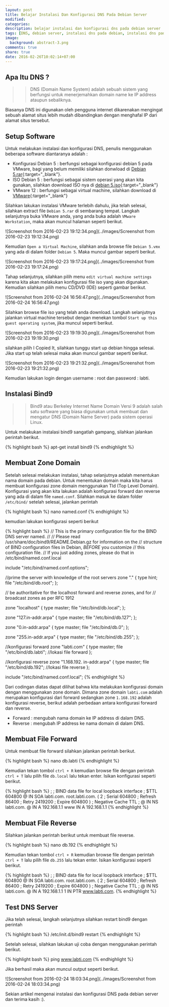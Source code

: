```yaml
---
layout: post
title: Belajar Instalasi Dan Konfigurasi DNS Pada Debian Server
modified:
categories: 
description: belajar instalasi dan konfigurasi dns pada debian server
tags: [DNS, debian server, instalasi dns pada debian, instalasi dns pada debian server, konfigurasi dns pada debian, konfigurasi dns pada debian server]
image:
  background: abstract-3.png
comments: true
share: true
date: 2016-02-26T10:02:14+07:00
---
```


## Apa Itu DNS ?

>>DNS (Domain Name System) adalah sebuah sistem yang berfungsi untuk menerjemahkan domain name ke IP address ataupun sebaliknya.

Biasanya DNS ini digunakan oleh pengguna internet dikarenakan mengingat sebuah alamat situs lebih mudah dibandingkan dengan menghafal IP dari alamat situs tersebut.

## Setup Software

Untuk melakukan instalasi dan konfigurasi DNS, penulis menggunakan beberapa software diantaranya adalah :

* Konfigurasi Debian 5 : berfungsi sebagai konfigurasi debian 5 pada VMware, bagi yang belum memiliki silahkan donwload di [Debian 5.rar](http://adf.ly/1lPLSo){:target="_blank"}.
* ISO Debian 5 : berfungsi sebagai sistem operasi yang akan kita gunakan, silahkan download ISO nya di [debian 5.iso](http://adf.ly/1lPLSo){:target="_blank"}
* VMware 12 : berfungsi sebagai virtual machine, silahkan download di [VMware](http://adf.ly/1lPLTh){:target="_blank"}

Silahkan lakukan instalasi VMware terlebih dahulu, jika telah selesai, silahkan extract file `Debian 5.rar` di sembarang tempat. Langkah selanjutnya buka VMware anda, yang anda buka adalah `VMware Workstation`, maka akan muncul halaman seperti berikut.

![Screenshot from 2016-02-23 19:12:34.png](../images/Screenshot from 2016-02-23 19:12:34.png)

Kemudian `Open a Virtual Machine`, silahkan anda browse file `Debian 5.vmx` yang ada di dalam folder `Debian 5`. Maka muncul gambar seperti berikut.

![Screenshot from 2016-02-23 19:17:24.png](../images/Screenshot from 2016-02-23 19:17:24.png)

Tahap selanjutnya, silahkan pilih menu `edit virtual machine settings` karena kita akan melakukan konfigurasi file iso yang akan digunakan. Kemudian silahkan pilih menu CD/DVD (IDE) seperti gambar berikut.

![Screenshot from 2016-02-24 16:56:47.png](../images/Screenshot from 2016-02-24 16:56:47.png)

Silahkan browse file iso yang telah anda download. Langkah selanjutnya jalankan virtual machine tersebut dengan menekan tombol `Start up this guest operating system`, jika muncul seperti berikut.

![Screenshot from 2016-02-23 19:19:30.png](../images/Screenshot from 2016-02-23 19:19:30.png)

silahkan pilih I Copied It, silahkan tunggu start up debian hingga selesai. Jika start up telah selesai maka akan muncul gambar seperti berikut.

![Screenshot from 2016-02-23 19:21:32.png](../images/Screenshot from 2016-02-23 19:21:32.png)

Kemudian lakukan login dengan username : root dan password : labti.

## Instalasi Bind9

>>Bind9 atau Berkeley Internet Name Domain Versi 9 adalah salah satu software yang biasa digunakan untuk membuat dan mengatur DNS (Domain Name Server) pada sistem operasi Linux.

Untuk melakukan instalasi bind9 sangatlah gampang, silahkan jalankan perintah berikut.

{% highlight bash %}
apt-get install bind9
{% endhighlight %}

## Membuat Zone Domain

Setelah selesai melakukan instalasi, tahap selanjutnya adalah menentukan nama domain pada debian. Untuk menentukan domain maka kita harus membuat konfigurasi zone domain menggunakan Tld (Top Level Domain). Konfigurasi yang akan kita lakukan adalah konfigurasi forward dan reverse yang ada di dalam file `named.conf`. Silahkan masuk ke dalam folder `/etc/bind/` setelah selesai, jalankan perintah

{% highlight bash %}
nano named.conf
{% endhighlight %}

kemudian lakukan konfigurasi seperti berikut

{% highlight bash %}
// This is the primary configuration file for the BIND DNS server named.
//
// Please read /usr/share/doc/bind9/README.Debian.gz for information on the
// structure of BIND configuration files in Debian, *BEFORE* you customize
// this configuration file.
// If you just adding zones, please do that in /etc/bind/named.conf.local

include "/etc/bind/named.conf.options";

//prime the server with knowledge of the root servers
zone "." {
    type hint;
    file "/etc/bind/db.root";
};

// be authoritative for the localhost forward and reverse zones, and for
// broadcast zones as per RFC 1912

zone "localhost" {
    type master;
    file "/etc/bind/db.local";
};

zone "127.in-addr.arpa" {
    type master;
    file "/etc/bind/db.127";
};

zone "0.in-addr.arpa" {
    type master;
    file "/etc/bind/db.0";
};

zone "255.in-addr.arpa" {
    type master;
    file "/etc/bind/db.255";
};

//konfigurasi forward
zone "labti.com" {
    type master;
    file "/etc/bind/db.labti"; //lokasi file forward
};

//konfigurasi reverse
zone "1.168.192. in-addr.arpa" {
    type master;
    file "/etc/bind/db.192"; //lokasi file reverse
};

include "/etc/bind/named.conf.local";
{% endhighlight %}

Dari codingan diatas dapat dilihat bahwa kita melakukan konfigurasi domain dengan menggunakan zone domain. Dimana zone domain `labti.com` adalah merupakan konfigurasi dari forward sedangkan zone `1.168.192` adalah konfigurasi reverse, berikut adalah perbedaan antara konfigurasi forward dan reverse.

* Forward : mengubah nama domain ke IP address di dalam DNS.
* Reverse : mengubah IP address ke nama domain di dalam DNS.

## Membuat File Forward

Untuk membuat file forward silahkan jalankan perintah berikut.

{% highlight bash %}
nano db.labti
{% endhighlight %}

Kemudian tekan tombol `ctrl + R` kemudian browse file dengan perintah `ctrl + T` lalu pilih file `db.local` lalu tekan enter. Isikan konfigurasi seperti berikut.

{% highlight bash %}
;
; BIND data file for local loopback interface
;
$TTL   604800
@      IN       SOA     labti.com. root.labti.com. (
                                2       ; Serial
                           604800       ; Refresh
                            86400       ; Retry
                          2419200       ; Expire
                           604800 )     ; Negative Cache TTL
;
@       IN      NS      labti.com.
@       IN      A       192.168.1.1
www     IN      A       192.168.1.1 
{% endhighlight %}

## Membuat File Reverse

Silahkan jalankan perintah berikut untuk membuat file reverse.

{% highlight bash %}
nano db.192
{% endhighlight %}

Kemudian tekan tombol `ctrl + R` kemudian browse file dengan perintah `ctrl + T` lalu pilih file `db.255` lalu tekan enter. Isikan konfigurasi seperti berikut.

{% highlight bash %}
;
; BIND data file for local loopback interface
;
$TTL   604800
@      IN       SOA     labti.com. root.labti.com. (
                                2       ; Serial
                           604800       ; Refresh
                            86400       ; Retry
                          2419200       ; Expire
                           604800 )     ; Negative Cache TTL
;
@       IN      NS      labti.com.
@       IN      A       192.168.1.1
1       IN      PTR     www.labti.com. 
{% endhighlight %}

## Test DNS Server

Jika telah selesai, langkah selanjutnya silahkan restart bind9 dengan perintah

{% highlight bash %}
/etc/init.d/bind9 restart
{% endhighlight %}

Setelah selesai, silahkan lakukan uji coba dengan menggunakan perintah berikut.

{% highlight bash %}
ping www.labti.com
{% endhighlight %}

Jika berhasil maka akan muncul output seperti berikut.

![Screenshot from 2016-02-24 18:03:34.png](../images/Screenshot from 2016-02-24 18:03:34.png)

Sekian artikel mengenai instalasi dan konfigurasi DNS pada debian server dan terima kasih :).
